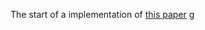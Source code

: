 The start of a implementation of [this paper](https://pdfs.semanticscholar.org/e933/0d06ec6a830aa1dd2cd9e6bc38daa95db6dd.pdf)
g
